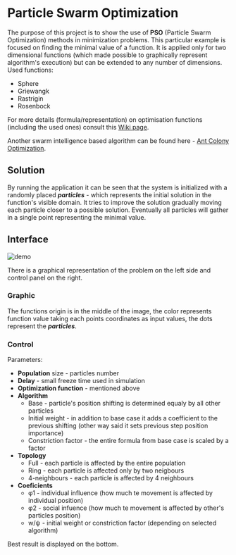 # Particle Swarm Optimization

The purpose of this project is to show the use of **PSO** (Particle Swarm Optimization) methods in minimization problems. This particular example is focused on finding the minimal value of a function. It is applied only for two dimensional functions (which made possible to graphically represent algorithm's execution) but can be extended to any number of dimensions. Used functions:
- Sphere
- Griewangk
- Rastrigin
- Rosenbock

For more details (formula/representation) on optimisation functions (including the used ones) consult this [Wiki page](https://en.wikipedia.org/wiki/Test_functions_for_optimization).

Another swarm intelligence based algorithm can be found here - [Ant Colony Optimization](https://github.com/Iulian-Stan/AntColonyOptimization).

## Solution
By running the application it can be seen that the system is initialized with a randomly placed **_particles_** - which represents the initial solution in the function's visible domain. It tries to improve the solution gradually moving each particle closer to a possible solution. Eventually all particles will gather in a single point representing the minimal value.

## Interface
![demo](https://raw.githubusercontent.com/Iulian-Stan/ParticleSwarmOptimization/502a390653387d3233d84223d3d5d66206923721/demo.PNG)

There is a graphical representation of the problem on the left side and control panel on the right.

### Graphic
The functions origin is in the middle of the image, the color represents function value taking each points coordinates as input values, the dots represent the **_particles_**.

### Control
Parameters:
* **Population** size - particles number
* **Delay** - small freeze time used in simulation
* **Optimization function** - mentioned above
* **Algorithm**
  * Base - particle's position shifting is determined equaly by all other particles
  * Initial weight - in addition to base case it adds a coefficient to the previous shifting (other way said it sets previous step position importance)
  * Constriction factor - the entire formula from base case is scaled by a factor
* **Topology**
  * Full - each particle is affected by the entire population
  * Ring - each particle is affected only by two neigbours
  * 4-neighbours - each particle is affected by 4 neighbours
* **Coeficients**
  * φ1 - individual influence (how much te movement is affected by individual position)
  * φ2 - social infuence (how much te movement is affected by other's particles position)
  * w/ψ - initial weight or constriction factor (depending on selected algorithm)

Best result is displayed on the bottom.